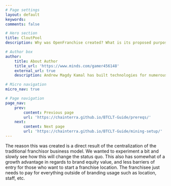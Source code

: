 ```yaml
---
# Page settings
layout: default
keywords:
comments: false

# Hero section
title: CloutPool
description: Why was OpenFranchise created? What is its proposed purpose and advantage of the traditional franchise model?

# Author box
author:
    title: About Author
    title_url: 'https://www.minds.com/gamer456148'
    external_url: true
    description: Andrew Magdy Kamal has built technologies for numerous startups. He currently does research in Computational Genomics, Distributed Systems, and Quantum Computing. He is a Copt, and likes to play a variety of sports or build things in his free time.

# Micro navigation
micro_nav: true

# Page navigation
page_nav:
    prev:
        content: Previous page
        url: 'https://chainterra.github.io/BTCLT-Guide/prereqs/'
    next:
        content: Next page
        url: 'https://chainterra.github.io/BTCLT-Guide/mining-setup/'
---
```


The reason this was created is a direct result of the centralization of the traditional franchisor business model. We wanted to experiment a bit and slowly see how this  will change the status quo. This also has somewhat of a growth advantage in regards to brand equity value, and less barriers of entry for those who want to start a franchise location. The franchisee just needs to pay for everything outside of branding usage such as location, staff, etc.
